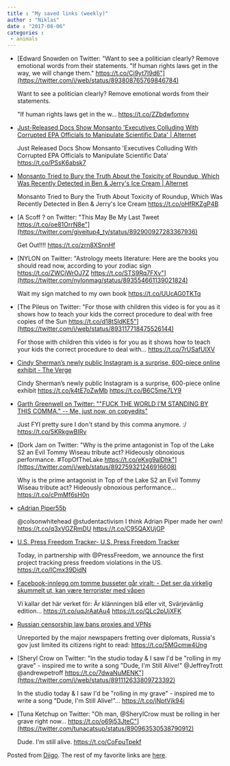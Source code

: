 ```yaml
---
title : "My saved links (weekly)"
author : "Niklas"
date : "2017-08-06"
categories : 
 - animals
---
```


- [Edward Snowden on Twitter: "Want to see a politician clearly? Remove emotional words from their statements. "If human rights laws get in the way, we will change them." https://t.co/Ci9yt7I9d6"](https://twitter.com/i/web/status/893808765769846784)
    
    Want to see a politician clearly? Remove emotional words from their statements.
    
    "If human rights laws get in the w… https://t.co/ZZbdwfomny
    
- [Just-Released Docs Show Monsanto 'Executives Colluding With Corrupted EPA Officials to Manipulate Scientific Data' | Alternet](http://www.alternet.org/environment/just-released-docs-show-monsanto-executives-colluding-corrupted-epa-officials-manipulate)
    
    Just Released Docs Show Monsanto 'Executives Colluding With Corrupted EPA Officials to Manipulate Scientific Data' https://t.co/PSsK6absk7
    
- [Monsanto Tried to Bury the Truth About the Toxicity of Roundup, Which Was Recently Detected in Ben & Jerry's Ice Cream | Alternet](http://www.alternet.org/food/monsanto-tried-bury-truth-about-toxicity-roundup-which-was-recently-detected-ben-jerrys-ice)
    
    Monsanto Tried to Bury the Truth About Toxicity of Roundup, Which Was Recently Detected in Ben & Jerry's Ice Cream https://t.co/oHfRKZgP4B
    
- [A Scoff ? on Twitter: "This May Be My Last Tweet https://t.co/oe81OrrN8e"](https://twitter.com/giveitup4_ty/status/892900927283367936)
    
    Get Out!!!! https://t.co/zrn8XSnnHf
    
- [NYLON on Twitter: "Astrology meets literature: Here are the books you should read now, according to your zodiac sign https://t.co/ZWCiWrOJ7Z https://t.co/STS9Rq7FXv"](https://twitter.com/nylonmag/status/893554661139021824)
    
    Wait my sign matched to my own book https://t.co/UUcAG0TKTq
    
- [The Pileus on Twitter: "For those with children this video is for you as it shows how to teach your kids the correct procedure to deal with free copies of the Sun https://t.co/d18tSldKE5"](https://twitter.com/i/web/status/893117718475526144)
    
    For those with children this video is for you as it shows how to teach your kids the correct procedure to deal with… https://t.co/7rUSafUIXV
    
- [Cindy Sherman’s newly public Instagram is a surprise, 600-piece online exhibit - The Verge](https://www.theverge.com/tldr/2017/8/3/16090190/cindy-sherman-public-instagram-account?utm_campaign=theverge&utm_content=chorus&utm_medium=social&utm_source=twitter)
    
    Cindy Sherman’s newly public Instagram is a surprise, 600-piece online exhibit https://t.co/k4tE7oZwMb https://t.co/B6C5me7LY9
    
- [Garth Greenwell on Twitter: ""FUCK THE WORLD I'M STANDING BY THIS COMMA." -- Me, just now, on copyedits"](https://twitter.com/GarthGreenwell/status/891342062209171456)
    
    Just FYI pretty sure I don't stand by this comma anymore. :/ https://t.co/5KRkgwBIRv
    
- [Dork Jam on Twitter: "Why is the prime antagonist in Top of the Lake S2 an Evil Tommy Wiseau tribute act? Hideously obnoxious performance. #TopOfTheLake https://t.co/eKxg9alDhk"](https://twitter.com/i/web/status/892759321246916608)
    
    Why is the prime antagonist in Top of the Lake S2 an Evil Tommy Wiseau tribute act? Hideously obnoxious performance… https://t.co/cPmMf6sH0n
    
- [cAdrian Piper55b](http://www.iub.edu/~iuam/online_modules/aaa/artist.php?artist=8)
    
    @colsonwhitehead @studentactivism I think Adrian Piper made her own! https://t.co/q3xVGZRmDU https://t.co/C95QAXUjGP
    
- [U.S. Press Freedom Tracker- U.S. Press Freedom Tracker](https://pressfreedomtracker.us)
    
    Today, in partnership with @PressFreedom, we announce the first project tracking press freedom violations in the US. https://t.co/ICmx39DidN
    
- [Facebook-innlegg om tomme busseter går viralt: - Det ser da virkelig skummelt ut, kan være terrorister med våpen](http://www.nettavisen.no/nyheter/innenriks/facebook-innlegg-gar-viralt---det-ser-da-virkelig-skummelt-ut-kan-vre-terrorister-med-vapen/3423359933.html)
    
    Vi kallar det här verket för: Är klänningen blå eller vit, Svärjevänlig edition... https://t.co/uqJrAatAu4 https://t.co/QLc2pUjXFK
    
- [Russian censorship law bans proxies and VPNs](https://www.engadget.com/2017/07/30/russian-censorship-law-bans-proxies-and-vpns/)
    
    Unreported by the major newspapers fretting over diplomats, Russia's gov just limited its citizens right to read: https://t.co/5MGcmw4Ung
    
- [Sheryl Crow on Twitter: "In the studio today & I saw I'd be "rolling in my grave" - inspired me to write a song "Dude, I'm Still Alive!" @JeffreyTrott @andrewpetroff https://t.co/7dwaNuMENK"](https://twitter.com/i/web/status/891112633809723392)
    
    In the studio today & I saw I'd be "rolling in my grave" - inspired me to write a song "Dude, I'm Still Alive!"… https://t.co/jNptVjk94i
    
- [Tuna Ketchup on Twitter: "Oh man, @SherylCrow must be rolling in her grave right now... https://t.co/o69j53JteC"](https://twitter.com/tunacatsup/status/890963530538790912)
    
    Dude. I'm still alive. https://t.co/CoFpuTpekf
    

Posted from [Diigo](https://www.diigo.com). The rest of my favorite links are [here](https://www.diigo.com/user/npivic).
